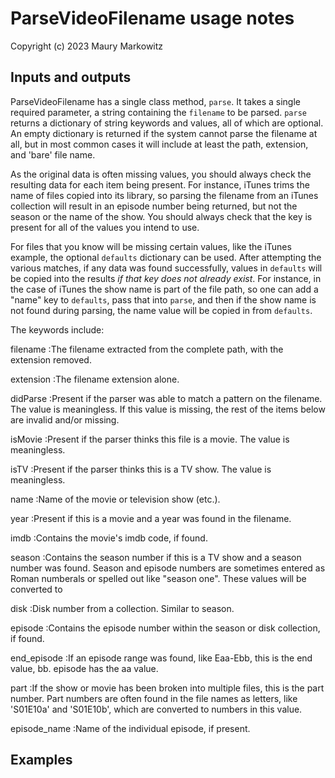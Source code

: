 # ParseVideoFilename usage notes

Copyright (c) 2023 Maury Markowitz

## Inputs and outputs

ParseVideoFilename has a single class method, `parse`. It takes a single required parameter, a string containing the `filename` to be parsed. `parse` returns a dictionary of string keywords and values, all of which are optional. An empty dictionary is returned if the system cannot parse the filename at all, but in most common cases it will include at least the path, extension, and 'bare' file name.

As the original data is often missing values, you should always check the resulting data for each item being present. For instance, iTunes trims the name of files copied into its library, so parsing the filename from an iTunes collection will result in an episode number being returned, but not the season or the name of the show. You should always check that the key is present for all of the values you intend to use.

For files that you know will be missing certain values, like the iTunes example, the optional `defaults` dictionary can be used. After attempting the various matches, if any data was found successfully, values in `defaults` will be copied into the results *if that key does not already exist*. For instance, in the case of iTunes the show name is part of the file path, so one can add a "name" key to `defaults`, pass that into `parse`, and then if the show name is not found during parsing, the name value will be copied in from `defaults`.

The keywords include:

filename
:The filename extracted from the complete path, with the extension removed.

extension
:The filename extension alone.

didParse
:Present if the parser was able to match a pattern on the filename. The value is meaningless. If this value is missing, the rest of the items below are invalid and/or missing.

isMovie
:Present if the parser thinks this file is a movie. The value is meaningless.

isTV
:Present if the parser thinks this is a TV show. The value is meaningless.

name
:Name of the movie or television show (etc.).

year
:Present if this is a movie and a year was found in the filename.

imdb
:Contains the movie's imdb code, if found.

season
:Contains the season number if this is a TV show and a season number was found. Season and episode numbers are sometimes entered as Roman numberals or spelled out like "season one". These values will be converted to 

disk
:Disk number from a collection. Similar to season.

episode
:Contains the episode number within the season or disk collection, if found.

end_episode
:If an episode range was found, like Eaa-Ebb, this is the end value, bb. episode has the aa value.

part
:If the show or movie has been broken into multiple files, this is the part number. Part numbers are often found in the file names as letters, like 'S01E10a' and 'S01E10b', which are converted to numbers in this value.

episode_name
:Name of the individual episode, if present.

## Examples


